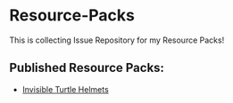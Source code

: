 # Resource-Packs

This is collecting Issue Repository for my Resource Packs!

## Published Resource Packs:
- [Invisible Turtle Helmets](https://modrinth.com/resourcepack/invible-turtle-helmets)
